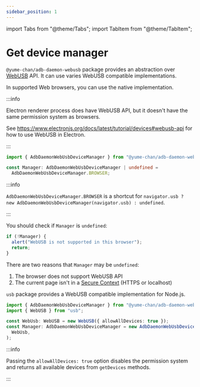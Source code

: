 ```yaml
---
sidebar_position: 1
---
```


import Tabs from "@theme/Tabs";
import TabItem from "@theme/TabItem";

# Get device manager

`@yume-chan/adb-daemon-webusb` package provides an abstraction over [WebUSB](https://wicg.github.io/webusb/) API. It can use varies WebUSB compatible implementations.

<Tabs className="runtime-tabs" groupId="runtime">
<TabItem value="web" label="Web">

In supported Web browsers, you can use the native implementation.

:::info

Electron renderer process does have WebUSB API, but it doesn't have the same permission system as browsers.

See https://www.electronjs.org/docs/latest/tutorial/devices#webusb-api for how to use WebUSB in Electron.

:::

```ts transpile
import { AdbDaemonWebUsbDeviceManager } from "@yume-chan/adb-daemon-webusb";

const Manager: AdbDaemonWebUsbDeviceManager | undefined =
  AdbDaemonWebUsbDeviceManager.BROWSER;
```

:::info

`AdbDaemonWebUsbDeviceManager.BROWSER` is a shortcut for `navigator.usb ? new AdbDaemonWebUsbDeviceManager(navigator.usb) : undefined`.

:::

You should check if `Manager` is `undefined`:

```ts transpile
if (!Manager) {
  alert("WebUSB is not supported in this browser");
  return;
}
```

There are two reasons that `Manager` may be `undefined`:

1. The browser does not support WebUSB API
2. The current page isn't in a [Secure Context](https://developer.mozilla.org/en-US/docs/Web/Security/Secure_Contexts) (HTTPS or localhost)

</TabItem>
<TabItem value="node" label="Node.js">

`usb` package provides a WebUSB compatible implementation for Node.js.

```ts transpile
import { AdbDaemonWebUsbDeviceManager } from "@yume-chan/adb-daemon-webusb";
import { WebUSB } from "usb";

const WebUsb: WebUSB = new WebUSB({ allowAllDevices: true });
const Manager: AdbDaemonWebUsbDeviceManager = new AdbDaemonWebUsbDeviceManager(
  WebUsb,
);
```

:::info

Passing the `allowAllDevices: true` option disables the permission system and returns all available devices from `getDevices` methods.

:::

</TabItem>
</Tabs>
